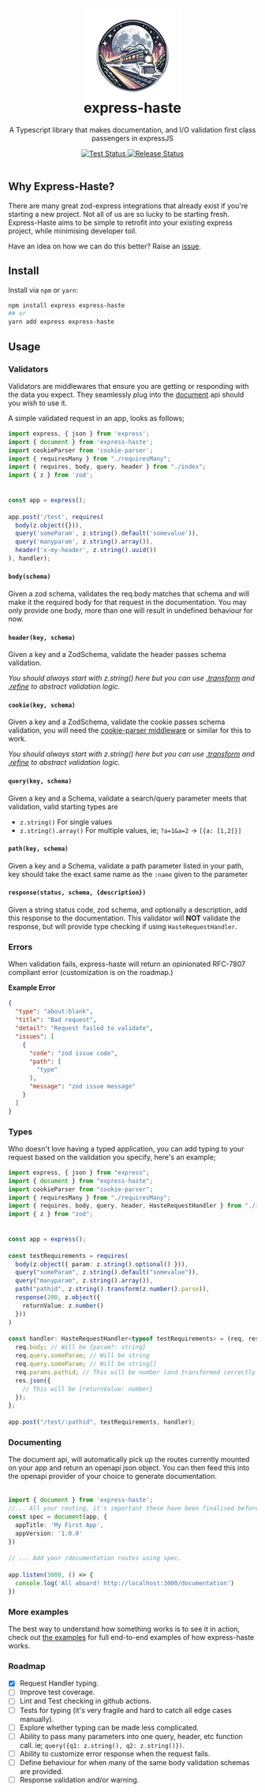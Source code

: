 <p align="center">
  <img src="docs/assets/logo.png" width="200px" align="center" alt="express-haste logo" style="margin-bottom: -50px" />
  <h1 align="center">express-haste</h1>
<p align="center">
A Typescript library that makes documentation, and I/O validation first class passengers in expressJS
</p>
<div align="center">
<a href="https://github.com/avra-m3/express-haste/actions/workflows/test.yml">
<img src="https://github.com/avra-m3/express-haste/actions/workflows/test.yml/badge.svg" alt="Test Status"/>
</a>
<a href="https://github.com/avra-m3/express-haste/actions/workflows/release.yml">
<img src="https://github.com/avra-m3/express-haste/actions/workflows/release.yml/badge.svg" alt="Release Status"/>
</a>
</div>
<br>

## Why Express-Haste?

There are many great zod-express integrations that already exist if you're starting a new project.
Not all of us are so lucky to be starting fresh. Express-Haste aims to be simple to retrofit into
your existing express project, while minimising developer toil.

Have an idea on how we can do this better? Raise an [issue](https://github.com/avra-m3/express-haste/issues/new/choose).

## Install

Install via `npm` or `yarn`:

```bash
npm install express express-haste
## or
yarn add express express-haste
```

## Usage

### Validators

Validators are middlewares that ensure you are getting or responding with
the data you expect. They seamlessly plug into the [document](#documenting---document) api
should you wish to use it.

A simple validated request in an app, looks as follows;

```typescript
import express, { json } from 'express';
import { document } from 'express-haste';
import cookieParser from 'cookie-parser';
import { requiresMany } from "./requiresMany";
import { requires, body, query, header } from "./index";
import { z } from 'zod';


const app = express();

app.post('/test', requires(
  body(z.object({})),
  query('someParam', z.string().default('somevalue')),
  query('manyparam', z.string().array()),
  header('x-my-header', z.string().uuid())
), handler);
```

#### `body(schema)`

Given a zod schema, validates the req.body matches that schema and will make it the required body for that request
in the documentation. You may only provide one body, more than one will result in undefined behaviour for now.

#### `header(key, schema)`

Given a key and a ZodSchema, validate the header passes schema validation.

*You should always start with z.string() here but you can use [.transform](https://zod.dev/?id=transform)*
*and [.refine](https://zod.dev/?id=refine) to abstract validation logic.*

#### `cookie(key, schema)`

Given a key and a ZodSchema, validate the cookie passes schema validation, you will need
the [cookie-parser middleware](https://expressjs.com/en/resources/middleware/cookie-parser.html)
or similar for this to work.

*You should always start with z.string() here but you can use [.transform](https://zod.dev/?id=transform)*
*and [.refine](https://zod.dev/?id=refine) to abstract validation logic.*

#### `query(key, schema)`

Given a key and a Schema, validate a search/query parameter meets that validation, valid starting types are

- `z.string()` For single values
- `z.string().array()` For multiple values, ie; `?a=1&a=2` -> `[{a: [1,2]}]`

#### `path(key, schema)`

Given a key and a Schema, validate a path parameter listed in your path, key should take the exact same name as the
`:name` given to the parameter

#### `response(status, schema, {description})`

Given a string status code, zod schema, and optionally a description, add this response to the documentation.
This validator will **NOT** validate the response, but will provide type checking if using `HasteRequestHandler`.

### Errors

When validation fails, express-haste will return an opinionated RFC-7807 compliant error (customization is on the
roadmap.)

**Example Error**

```json
{
  "type": "about:blank",
  "title": "Bad request",
  "detail": "Request failed to validate",
  "issues": [
    {
      "code": "zod issue code",
      "path": [
        "type"
      ],
      "message": "zod issue message"
    }
  ]
}
```

### Types

Who doesn't love having a typed application, you can add typing to your request based on the validation you specify,
here's an example;

```typescript
import express, { json } from "express";
import { document } from "express-haste";
import cookieParser from "cookie-parser";
import { requiresMany } from "./requiresMany";
import { requires, body, query, header, HasteRequestHandler } from "./index";
import { z } from "zod";


const app = express();

const testRequirements = requires(
  body(z.object({ param: z.string().optional() })),
  query("someParam", z.string().default("somevalue")),
  query("manyparam", z.string().array()),
  path("pathid", z.string().transform(z.number().parse)),
  response(200, z.object({
    returnValue: z.number()
  }))
)

const handler: HasteRequestHandler<typeof testRequirements> = (req, res) => {
  req.body; // Will be {param?: string}
  req.query.someParam; // Will be string
  req.query.someParam; // Will be string[]
  req.params.pathid; // This will be number (and transformed correctly to number in the request.
  res.json({
    // This will be {returnValue: number}
  });
};

app.post("/test/:pathid", testRequirements, handler);
```

### Documenting

The document api, will automatically pick up the routes currently mounted on your app and return an openapi json object.
You can then feed this into the openapi provider of your choice to generate documentation.

```typescript

import { document } from 'express-haste';
//... All your routing, it's important these have been finalised before you call document.
const spec = document(app, {
  appTitle: 'My First App',
  appVersion: '1.0.0'
})

// ... Add your /documentation routes using spec.

app.listen(3000, () => {
  console.log('All aboard! http://localhost:3000/documentation')
})
```

### More examples

The best way to understand how something works is to see it in action, check out [the examples](/docs/examples) for
full end-to-end examples of how express-haste works.

### Roadmap

* [X] Request Handler typing.
* [ ] Improve test coverage.
* [ ] Lint and Test checking in github actions.
* [ ] Tests for typing (it's very fragile and hard to catch all edge cases manually).
* [ ] Explore whether typing can be made less complicated.
* [ ] Ability to pass many parameters into one query, header, etc function call.
  ie; `query({q1: z.string(), q2: z.string()})`.
* [ ] Ability to customize error response when the request fails.
* [ ] Define behaviour for when many of the same body validation schemas are provided.
* [ ] Response validation and/or warning.